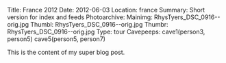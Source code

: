 Title: France 2012
Date: 2012-06-03
Location: france
Summary: Short version for index and feeds
Photoarchive:
Mainimg: RhysTyers_DSC_0916--orig.jpg
Thumbl: RhysTyers_DSC_0916--orig.jpg
Thumbr: RhysTyers_DSC_0916--orig.jpg
Type: tour
Cavepeeps: cave1(person3, person5) cave5(person5, person7)

This is the content of my super blog post.

